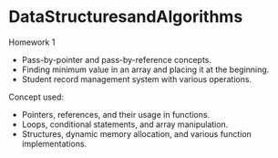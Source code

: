 # DataStructuresandAlgorithms

Homework 1
* Pass-by-pointer and pass-by-reference concepts.
* Finding minimum value in an array and placing it at the beginning.
* Student record management system with various operations.

Concept used:
* Pointers, references, and their usage in functions.
* Loops, conditional statements, and array manipulation.
* Structures, dynamic memory allocation, and various function implementations.
